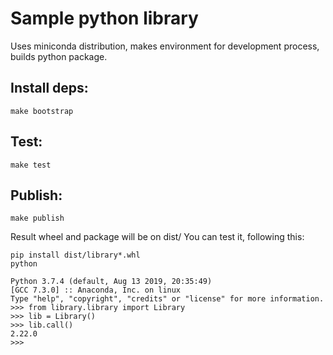 Sample python library 
=========================

Uses miniconda distribution, makes environment for development process, builds python package. 

Install deps:
----------
```shell script
make bootstrap
```

Test:
-----
```shell script
make test 
```

Publish:
----
```shell script
make publish 
```
Result wheel and package will be on dist/
You can test it, following this:

```shell script
pip install dist/library*.whl
python
```
```shell script
Python 3.7.4 (default, Aug 13 2019, 20:35:49) 
[GCC 7.3.0] :: Anaconda, Inc. on linux
Type "help", "copyright", "credits" or "license" for more information.
>>> from library.library import Library
>>> lib = Library()
>>> lib.call()
2.22.0
>>>
```
